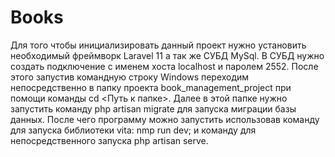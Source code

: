 # Books
Для того чтобы инициализировать данный проект нужно установить необходимый фреймворк Laravel 11 а так же СУБД MySql. В СУБД нужно создать подключение с именем хоста localhost и паролем 2552.
После этого запустив командную строку Windows переходим непосредственно в папку проекта book_management_project при помощи команды cd <Путь к папке>. Далее в этой папке нужно запустить команду php artisan migrate для запуска миграции базы данных. После чего программу можно запустить использовав команду для запуска библиотеки vita: nmp run dev; и команду для непосредственного запуска php artisan serve.
